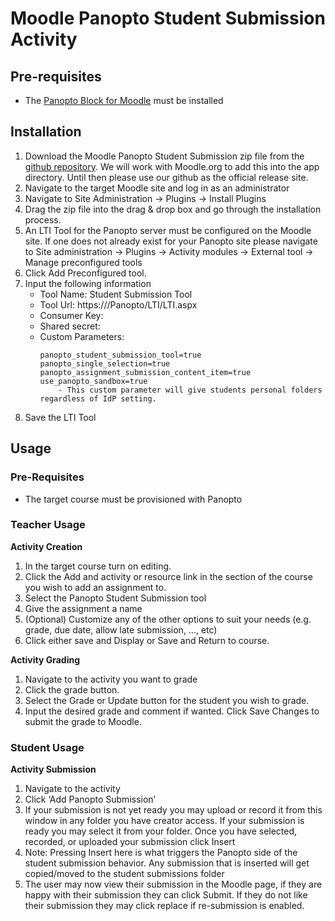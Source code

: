 # Moodle Panopto Student Submission Activity

## Pre-requisites 

- The [Panopto Block for Moodle](https://github.com/Panopto/Moodle-2.0-plugin-for-Panopto) must be installed


## Installation
1. Download the Moodle Panopto Student Submission zip file from the [github repository](https://github.com/Panopto/Moodle-Panopto-Student-Submission/releases). We will work with Moodle.org to add this into the app directory. Until then please use our github as the official release site. 
2. Navigate to the target Moodle site and log in as an administrator
3. Navigate to Site Administration -> Plugins -> Install Plugins
4. Drag the zip file into the drag & drop box and go through the installation process. 
5. An LTI Tool for the Panopto server must be configured on the Moodle site. If one does not already exist for your Panopto site please navigate to Site administration -> Plugins -> Activity modules -> External tool -> Manage preconfigured tools
6. Click Add Preconfigured tool. 
7. Input the following information
    - Tool Name: <panoptoServer> Student Submission Tool
    - Tool Url: https://<panoptoServer>/Panopto/LTI/LTI.aspx
    - Consumer Key: <Identity Provider instance name>
    - Shared secret: <Identity Provided application key>
    - Custom Parameters:
        ```
        panopto_student_submission_tool=true
        panopto_single_selection=true
        panopto_assignment_submission_content_item=true
        use_panopto_sandbox=true
            - This custom parameter will give students personal folders regardless of IdP setting.
        ```
8. Save the LTI Tool  


## Usage

### Pre-Requisites
- The target course must be provisioned with Panopto

### Teacher Usage
**Activity Creation**
1. In the target course turn on editing.
2. Click the Add and activity or resource link in the section of the course you wish to add an assignment to. 
3. Select the Panopto Student Submission tool
4. Give the assignment a name
5. (Optional) Customize any of the other options to suit your needs (e.g. grade, due date, allow late submission, …, etc)
6. Click either save and Display or Save and Return to course. 

**Activity Grading**
1. Navigate to the activity you want to grade
2. Click the grade button.
3. Select the Grade or Update button for the student you wish to grade.
4. Input the desired grade and comment if wanted. Click Save Changes to submit the grade to Moodle. 

### Student Usage
**Activity Submission**
1. Navigate to the activity
2. Click ‘Add Panopto Submission’
3. If your submission is not yet ready you may upload or record it from this window in any folder you have creator access. If your submission is ready you may select it from your folder. Once you have selected, recorded, or uploaded your submission click Insert
4. Note: Pressing Insert here is what triggers the Panopto side of the student submission behavior. Any submission that is inserted will get copied/moved to the student submissions folder
5. The user may now view their submission in the Moodle page, if they are happy with their submission they can click Submit. If they do not like their submission they may click replace if re-submission is enabled.

